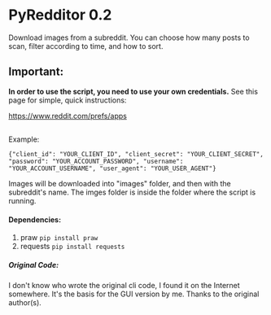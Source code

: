 # PyRedditor 0.2
Download images from a subreddit. You can choose how many posts to scan, filter according to time, and how to sort.
##
## Important: 

**In order to use the script, you need to use your own credentials.** See this page for simple, quick instructions:

https://www.reddit.com/prefs/apps
##

Example:

    {"client_id": "YOUR_CLIENT_ID", "client_secret": "YOUR_CLIENT_SECRET", "password": "YOUR_ACCOUNT_PASSWORD", "username": "YOUR_ACCOUNT_USERNAME", "user_agent": "YOUR_USER_AGENT"}
    
Images will be downloaded into "images" folder, and then with the subreddit's name. The imges folder is inside the folder where the script is running.

#### Dependencies:
1. praw `pip install praw`
2. requests `pip install requests`


##### Original Code:

I don't know who wrote the original cli code, I found it on the Internet somewhere. It's the basis for the GUI version by me. Thanks to the original author(s).
